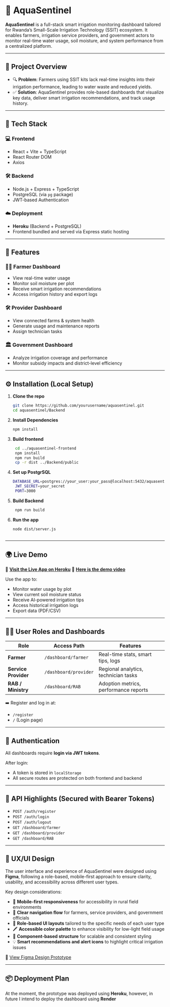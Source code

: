 # 🌱 AquaSentinel

**AquaSentinel** is a full-stack smart irrigation monitoring dashboard tailored for Rwanda’s Small-Scale Irrigation Technology (SSIT) ecosystem. It enables farmers, irrigation service providers, and government actors to monitor real-time water usage, soil moisture, and system performance from a centralized platform.

---

## 📌 Project Overview

- 🔍 **Problem**: Farmers using SSIT kits lack real-time insights into their irrigation performance, leading to water waste and reduced yields.
- ✅ **Solution**: AquaSentinel provides role-based dashboards that visualize key data, deliver smart irrigation recommendations, and track usage history.

---

## 🔧 Tech Stack

### 💻 Frontend
- React + Vite + TypeScript
- React Router DOM
- Axios

### 🛠 Backend
- Node.js + Express + TypeScript
- PostgreSQL (via `pg` package)
- JWT-based Authentication

### ☁️ Deployment
- **Heroku** (Backend + PostgreSQL)
- Frontend bundled and served via Express static hosting

---

## 🚀 Features

### 👩‍🌾 Farmer Dashboard
- View real-time water usage
- Monitor soil moisture per plot
- Receive smart irrigation recommendations
- Access irrigation history and export logs

### 🛠 Provider Dashboard
- View connected farms & system health
- Generate usage and maintenance reports
- Assign technician tasks

### 🏛️ Government Dashboard
- Analyze irrigation coverage and performance
- Monitor subsidy impacts and district-level efficiency

---

## ⚙️ Installation (Local Setup)

1. **Clone the repo**
   ```bash
   git clone https://github.com/yourusername/aquasentinel.git
   cd aquasentinel/Backend
2. **Install Dependencies**
   ```bash
   npm install

3. **Build frontend**
   ```bash
    cd ../aquasentinel-frontend
    npm install
    npm run build
    cp -r dist ../Backend/public


4. **Set up PostgrSQL**
   ```bash
   DATABASE_URL=postgres://your_user:your_pass@localhost:5432/aquasentineldb
    JWT_SECRET=your_secret
    PORT=3000

5. **Build Backend**
   ```bash
    npm run build

6. **Run the app**
   ```bash
   node dist/server.js



---

## 🌍 Live Demo

🔗 [**Visit the Live App on Heroku**](https://aqua-sentinel-109c335846c9.herokuapp.com/)
🔗 [**Here is the demo video**](https://www.youtube.com/watch?v=QaGcHhv9uPI)

Use the app to:
- Monitor water usage by plot
- View current soil moisture status
- Receive AI-powered irrigation tips
- Access historical irrigation logs
- Export data (PDF/CSV)

---

## 🧑‍💻 User Roles and Dashboards

| Role             | Access Path                     | Features |
|------------------|----------------------------------|----------|
| **Farmer**       | `/dashboard/farmer`             | Real-time stats, smart tips, logs |
| **Service Provider** | `/dashboard/provider`        | Regional analytics, technician tasks |
| **RAB / Ministry**   | `/dashboard/RAB`             | Adoption metrics, performance reports |

➡️ Register and log in at:
- `/register`
- `/` (Login page)

---

## 🔐 Authentication

All dashboards require **login via JWT tokens**.

After login:
- A token is stored in `localStorage`
- All secure routes are protected on both frontend and backend

---

## 🔎 API Highlights (Secured with Bearer Tokens)

- `POST /auth/register`
- `POST /auth/login`
- `POST /auth/logout`
- `GET /dashboard/farmer`
- `GET /dashboard/provider`
- `GET /dashboard/RAB`

---
## 🎨 UX/UI Design

The user interface and experience of AquaSentinel were designed using **Figma**, following a role-based, mobile-first approach to ensure clarity, usability, and accessibility across different user types.

Key design considerations:
- 📱 **Mobile-first responsiveness** for accessibility in rural field environments
- 🧭 **Clear navigation flow** for farmers, service providers, and government officials
- 🎯 **Role-based UI layouts** tailored to the specific needs of each user type
- 🖍️ **Accessible color palette** to enhance visibility for low-light field usage
- 📐 **Component-based structure** for scalable and consistent styling
- 💡 **Smart recommendations and alert icons** to highlight critical irrigation issues

🔗 [View Figma Design Prototype](https://www.figma.com/design/zGQKLuGimZMtkcjFn0JGZS/AquaSentinel-Dashboard-Designs?node-id=308-14250&t=M8WpbPqWjnarsdtz-1)  


---

## 📦 Deployment Plan
At the moment, the prototype was deployed using **Heroku**, however, in future I intend to deploy the dashboard using **Render**





